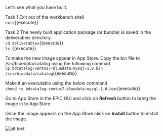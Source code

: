 Let's see what you have built.

Task 1 
Exit out of the workbench shell
<br>`exit`{{execute}}

Task 2
The newly built application package (or bundle) is saved in the deliverables directory.
<br>`cd deliverables`{{execute}}
<br>`ls `{{execute}}

To make the new image appear in App Store.
Copy the bin file to /srv/bluedata/catalog using the following commad
<br>`cp bdcatalog-centos7-bluedata-mysql-1.0.bin /srv/bluedata/catalog`{{execute}}

Make it an executable using the below command
<br>`chmod +x bdcatalog-centos7-bluedata-mysql-1.0.bin`{{execute}}

Go to App Store in the EPIC GUI and click on <b>Refresh </b>button to bring the image in to App Store.

Once the image appears on the App Store click on <b>Install </b> button to install the image.

![alt text](https://dzf8vqv24eqhg.cloudfront.net/userfiles/7467/9720/ckfinder/images/AppWorkbench/Walkthrough/example_3.jpg)

